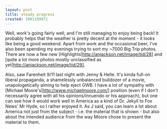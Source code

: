 ```yaml
---
layout: post
title: steady progress
created: 1091199971
---
```

Well, work's going fairly well, and I'm still managing to enjoy being back!  It probably helps that the weather is pretty decent at the moment - it looks like being a good weekend.  Apart from work and the occasional beer, I've also been spending my evenings trying to sort my ~7000 Big Trip photos.  There are now a few new [Highlights|http://anjackson.net/image/tid/28] and [quite a lot more photos mostly unclassified as yet|http://anjackson.net/image/tid/29].
<!--break-->
Also, saw Farenheit 9/11 last night with Jenny & Helle.  It's kinda full-on liberal propaganda, a shamelessly unbalanced bulldozer of a movie, unapologetically aiming to help eject GWB.  I have a lot of sympathy with [Michael Moore's|http://www.michaelmoore.com/] position (even if I don't necessarily agree with all his opinions/innuendo or his approach), but one can see how it would work well in America as a kind of Dr. Jekyll to Fox News' Mr Hyde, so I rather enjoyed it.  As J said, you can learn a lot about America not just from the subject - i.e. the material that is shown - but also about the intended audience from the way Moore chose to present the material to them.

